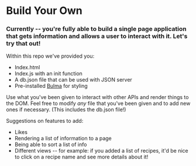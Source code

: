 # Build Your Own
### Currently -- you're fully able to build a single page application that gets information and allows a user to interact with it. Let's try that out!

Within this repo we've provided you:
 - Index.html
 - Index.js with an init function
 - A db.json file that can be used with JSON server
 - Pre-installed [Bulma](https://bulma.io/) for styling

Use what you've been given to interact with other APIs and render things to the DOM. Feel free to modify _any_ file that you've been given and to add new ones if necessary. (This includes the db.json file!)

Suggestions on features to add:
 * Likes
 * Rendering a list of information to a page
 * Being able to sort a list of info
 * Different views -- for example: if you added a list of recipes, it'd be nice to click on a recipe name and see more details about it!
